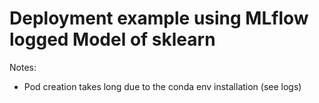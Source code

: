 # Deployment example using MLflow logged Model of sklearn

Notes:
* Pod creation takes long due to the conda env installation (see logs)
